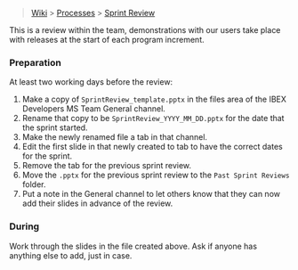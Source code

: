 > [Wiki](Home) > [Processes](Processes) > [Sprint Review](Sprint-Review)

This is a review within the team, demonstrations with our users take place with releases at the start of each program increment.

### Preparation
At least two working days before the review:
1. Make a copy of `SprintReview_template.pptx` in the files area of the IBEX Developers MS Team General channel.
1. Rename that copy to be `SprintReview_YYYY_MM_DD.pptx` for the date that the sprint started.
1. Make the newly renamed file a tab in that channel.
1. Edit the first slide in that newly created to tab to have the correct dates for the sprint.
1. Remove the tab for the previous sprint review.
1. Move the `.pptx` for the previous sprint review to the `Past Sprint Reviews` folder.
1. Put a note in the General channel to let others know that they can now add their slides in advance of the review.

### During
Work through the slides in the file created above.
Ask if anyone has anything else to add, just in case.